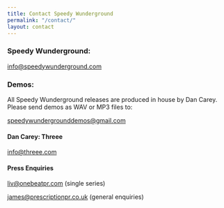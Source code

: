 ```yaml
---
title: Contact Speedy Wunderground
permalink: "/contact/"
layout: contact
---
```


### Speedy Wunderground:
<a href="mailto:info@speedywunderground.com">info@speedywunderground.com</a>

### Demos:

All Speedy Wunderground releases are produced in house by Dan Carey. Please send demos as WAV or MP3 files to: 

<a href="mailto:speedywundergrounddemos@gmail.com">speedywundergrounddemos@gmail.com</a>

#### Dan Carey: Threee
<a href="mailto:info@threee.com">info@threee.com</a>

#### Press Enquiries
<a href="mailto:liv@onebeatpr.com">liv@onebeatpr.com</a> (single series)

<a href="mailto:james@prescriptionpr.co.uk">james@prescriptionpr.co.uk</a> (general enquiries)
